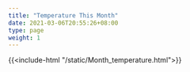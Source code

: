 ```yaml
---
title: "Temperature This Month"
date: 2021-03-06T20:55:26+08:00
type: page
weight: 1
---
```

{{<include-html "/static/Month_temperature.html">}}
